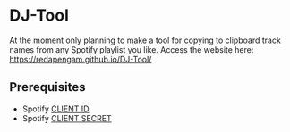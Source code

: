 # DJ-Tool

At the moment only planning to make a tool for copying to clipboard track names from any Spotify playlist you like.
Access the website here: https://redapengam.github.io/DJ-Tool/

## Prerequisites

- Spotify [CLIENT ID](https://developer.spotify.com/dashboard/)
- Spotify [CLIENT SECRET](https://developer.spotify.com/dashboard/)
